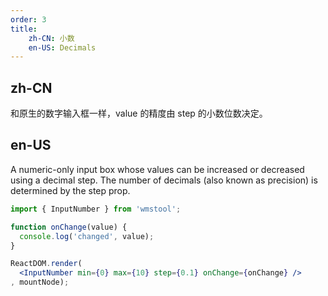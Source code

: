 ```yaml
---
order: 3
title:
    zh-CN: 小数
    en-US: Decimals
---
```


## zh-CN

和原生的数字输入框一样，value 的精度由 step 的小数位数决定。

## en-US

A numeric-only input box whose values can be increased or decreased using a decimal step. The number of decimals (also known as precision) is determined by the step prop.

````jsx
import { InputNumber } from 'wmstool';

function onChange(value) {
  console.log('changed', value);
}

ReactDOM.render(
  <InputNumber min={0} max={10} step={0.1} onChange={onChange} />
, mountNode);
````
